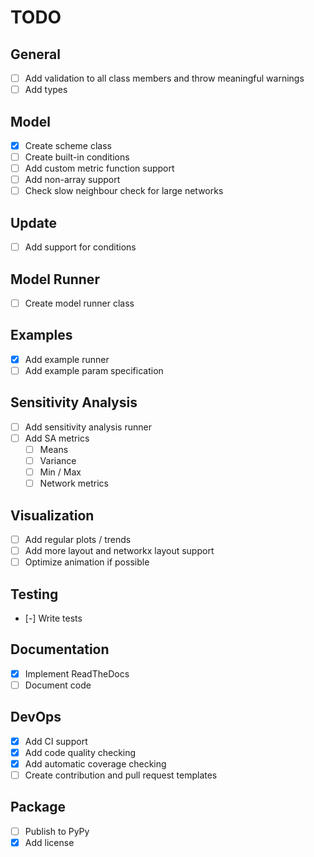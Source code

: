 # TODO

## General
- [ ] Add validation to all class members and throw meaningful warnings
- [ ] Add types

## Model
- [x] Create scheme class
- [ ] Create built-in conditions
- [ ] Add custom metric function support
- [ ] Add non-array support
- [ ] Check slow neighbour check for large networks

## Update
- [ ] Add support for conditions

## Model Runner
- [ ] Create model runner class

## Examples
- [x] Add example runner
- [ ] Add example param specification

## Sensitivity Analysis
- [ ] Add sensitivity analysis runner
- [ ] Add SA metrics
  - [ ] Means
  - [ ] Variance
  - [ ] Min / Max
  - [ ] Network metrics

## Visualization
- [ ] Add regular plots / trends
- [ ] Add more layout and networkx layout support
- [ ] Optimize animation if possible

## Testing
- [-] Write tests

## Documentation
- [x] Implement ReadTheDocs
- [ ] Document code

## DevOps
- [x] Add CI support
- [x] Add code quality checking
- [x] Add automatic coverage checking
- [ ] Create contribution and pull request templates

## Package
- [ ] Publish to PyPy
- [x] Add license